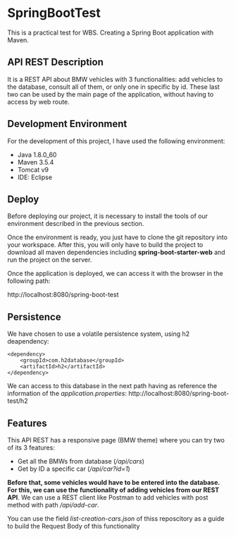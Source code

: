 # SpringBootTest
This is a practical test for WBS. Creating a Spring Boot application with Maven.

## API REST Description
It is a REST API about BMW vehicles with 3 functionalities: add vehicles to the database, consult all of them, or only one in specific by id. These last two can be used by the main page of the application, without having to access by web route.

## Development Environment
For the development of this project, I have used the following environment:
- Java 1.8.0_60
- Maven 3.5.4
- Tomcat v9
- IDE: Eclipse

## Deploy
Before deploying our project, it is necessary to install the tools of our environment described in the previous section.

Once the environment is ready, you just have to clone the git repository into your workspace. After this, you will only have to build the project to download all maven dependencies including **spring-boot-starter-web** and run the project on the server.

Once the application is deployed, we can access it with the browser in the following path:

http://localhost:8080/spring-boot-test

## Persistence
We have chosen to use a volatile persistence system, using h2 deapendency:
```
<dependency>
    <groupId>com.h2database</groupId>
    <artifactId>h2</artifactId>
</dependency>
```
We can access to this database in the next path having as reference the information of the *application.properties*:
http://localhost:8080/spring-boot-test/h2

## Features
This API REST has a responsive page (BMW theme) where you can try two of its 3 features:
- Get all the BMWs from database (*/api/cars*)
- Get by ID a specific car (*/api/car?id=1*)

**Before that, some vehicles would have to be entered into the database. For this, we can use the functionality of adding vehicles from our REST API**. We can use a REST client like Postman to add vehicles with post method with path */api/add-car*.

You can use the field *list-creation-cars.json* of thiss reposcitory as a guide to build the Request Body of this functionality


